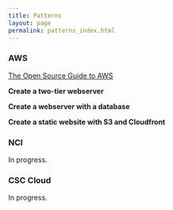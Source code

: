```yaml
---
title: Patterns
layout: page
permalink: patterns_index.html
---
```


### AWS

[The Open Source Guide to AWS](https://github.com/open-guides/og-aws/blob/master/README.md)

**Create a two-tier webserver**

**Create a webserver with a database**

**Create a static website with S3 and Cloudfront**

### NCI

In progress.

### CSC Cloud

In progress.

